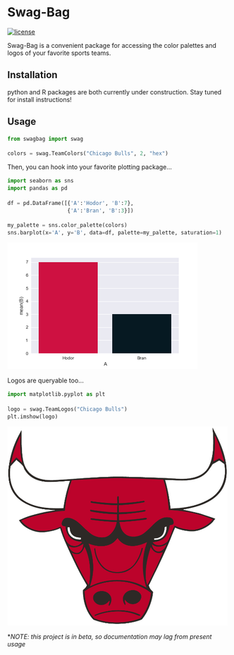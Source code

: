 # Swag-Bag

[![license](https://img.shields.io/github/license/slizb/swagbag.svg)]()

Swag-Bag is a convenient package for accessing the color palettes and logos of your favorite sports teams.

## Installation

python and R packages are both currently under construction.  Stay tuned for install instructions!

## Usage

``` python
from swagbag import swag

colors = swag.TeamColors("Chicago Bulls", 2, "hex")
```

Then, you can hook into your favorite plotting package...

``` python
import seaborn as sns
import pandas as pd

df = pd.DataFrame([{'A':'Hodor', 'B':7},
                   {'A':'Bran', 'B':3}])

my_palette = sns.color_palette(colors)
sns.barplot(x='A', y='B', data=df, palette=my_palette, saturation=1)
```
![bulls plot](https://github.com/slizb/swag-bag/blob/master/python/examples/bulls.png "bulls plot")

Logos are queryable too...

``` python
import matplotlib.pyplot as plt

logo = swag.TeamLogos("Chicago Bulls")
plt.imshow(logo)
```
<img src="https://github.com/slizb/swag-bag/blob/master/python/examples/bulls_logo.png" width="500">

*_NOTE: this project is in beta, so documentation may lag from present usage_
